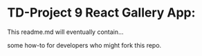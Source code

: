 # TD-Project 9 React Gallery App:

  This readme.md will eventually contain...

  some how-to for developers who might fork this repo.
